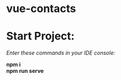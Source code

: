 # vue-contacts

<h1>Start Project:</h1>

<p><i>Enter these commands in your IDE console: </i></p>
<b>npm i</b></br>
<b>npm run serve</b>
